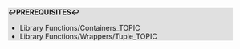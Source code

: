 <div style="margin:2em; background-color: #e0e0e0;">

<strong>↩PREREQUISITES↩</strong>

 * Library Functions/Containers_TOPIC
 * Library Functions/Wrappers/Tuple_TOPIC

</div>

